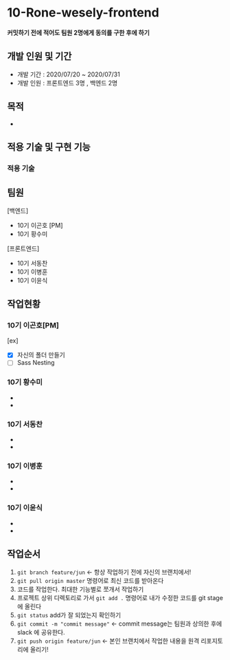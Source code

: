 # 10-Rone-wesely-frontend

**커밋하기 전에 적어도 팀원 2명에게 동의를 구한 후에 하기**

## 개발 인원 및 기간
- 개발 기간 : 2020/07/20 ~ 2020/07/31
- 개발 인원 : 프론트엔드 3명 , 백엔드 2명

## 목적
- 

## 적용 기술 및 구현 기능
### 적용 기술 


## 팀원
[백엔드]
- 10기 이곤호 [PM]
- 10기 황수미

[프론트엔드]
- 10기 서동찬
- 10기 이병훈
- 10기 이윤식


## 작업현황
### 10기 이곤호[PM]
[ex]
- [x] 자신의 폴더 만들기
- [ ] Sass Nesting 

### 10기 황수미
- 
-

### 10기 서동찬 
-
-

### 10기 이병훈
-
-

### 10기 이윤식
-
-

## 작업순서

1. `git branch feature/jun` <- 항상 작업하기 전에 자신의 브랜치에서!
2. `git pull origin master` 명령어로 최신 코드를 받아온다
3. 코드를 작업한다. 최대한 기능별로 쪼개서 작업하기
4. 프로젝트 상위 디렉토리로 가서 `git add .` 명령어로 내가 수정한 코드를 git stage 에 올린다
5. `git status` add가 잘 되었는지 확인하기
6. `git commit -m "commit message"` <- commit message는 팀원과 상의한 후에 slack 에 공유한다.
7. `git push origin feature/jun` <- 본인 브랜치에서 작업한 내용을 원격 리포지토리에 올리기!
